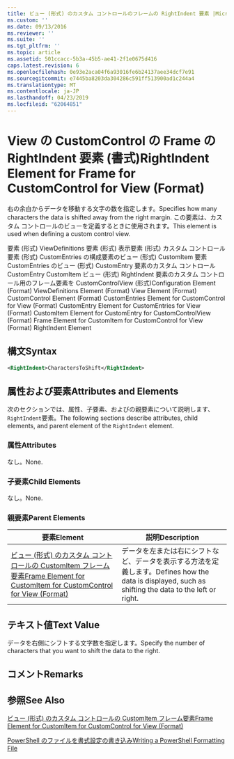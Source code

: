 ```yaml
---
title: ビュー (形式) のカスタム コントロールのフレームの RightIndent 要素 |Microsoft Docs
ms.custom: ''
ms.date: 09/13/2016
ms.reviewer: ''
ms.suite: ''
ms.tgt_pltfrm: ''
ms.topic: article
ms.assetid: 501ccacc-5b3a-45b5-ae41-2f1e0675d416
caps.latest.revision: 6
ms.openlocfilehash: 0e93e2aca04f6a93016fe6b24137aee34dcf7e91
ms.sourcegitcommit: e7445ba8203da304286c591ff513900ad1c244a4
ms.translationtype: MT
ms.contentlocale: ja-JP
ms.lasthandoff: 04/23/2019
ms.locfileid: "62064851"
---
```

# <a name="rightindent-element-for-frame-for-customcontrol-for-view-format"></a><span data-ttu-id="83cd3-102">View の CustomControl の Frame の RightIndent 要素 (書式)</span><span class="sxs-lookup"><span data-stu-id="83cd3-102">RightIndent Element for Frame for CustomControl for View (Format)</span></span>

<span data-ttu-id="83cd3-103">右の余白からデータを移動する文字の数を指定します。</span><span class="sxs-lookup"><span data-stu-id="83cd3-103">Specifies how many characters the data is shifted away from the right margin.</span></span> <span data-ttu-id="83cd3-104">この要素は、カスタム コントロールのビューを定義するときに使用されます。</span><span class="sxs-lookup"><span data-stu-id="83cd3-104">This element is used when defining a custom control view.</span></span>

<span data-ttu-id="83cd3-105">要素 (形式) ViewDefinitions 要素 (形式) 表示要素 (形式) カスタム コントロール要素 (形式) CustomEntries の構成要素のビュー (形式) CustomItem 要素 CustomEntries のビュー (形式) CustomEntry 要素のカスタム コントロールCustomEntry CustomItem ビュー (形式) RightIndent 要素のカスタム コントロール用のフレーム要素を CustomControlView (形式)</span><span class="sxs-lookup"><span data-stu-id="83cd3-105">Configuration Element (Format) ViewDefinitions Element (Format) View Element (Format) CustomControl Element (Format) CustomEntries Element for CustomControl for View (Format) CustomEntry Element for CustomEntries for View (Format) CustomItem Element for CustomEntry for CustomControlView (Format) Frame Element for CustomItem for CustomControl for View (Format) RightIndent Element</span></span>

## <a name="syntax"></a><span data-ttu-id="83cd3-106">構文</span><span class="sxs-lookup"><span data-stu-id="83cd3-106">Syntax</span></span>

```xml
<RightIndent>CharactersToShift</RightIndent>
```

## <a name="attributes-and-elements"></a><span data-ttu-id="83cd3-107">属性および要素</span><span class="sxs-lookup"><span data-stu-id="83cd3-107">Attributes and Elements</span></span>

<span data-ttu-id="83cd3-108">次のセクションでは、属性、子要素、およびの親要素について説明します、`RightIndent`要素。</span><span class="sxs-lookup"><span data-stu-id="83cd3-108">The following sections describe attributes, child elements, and parent element of the `RightIndent` element.</span></span>

### <a name="attributes"></a><span data-ttu-id="83cd3-109">属性</span><span class="sxs-lookup"><span data-stu-id="83cd3-109">Attributes</span></span>

<span data-ttu-id="83cd3-110">なし。</span><span class="sxs-lookup"><span data-stu-id="83cd3-110">None.</span></span>

### <a name="child-elements"></a><span data-ttu-id="83cd3-111">子要素</span><span class="sxs-lookup"><span data-stu-id="83cd3-111">Child Elements</span></span>

<span data-ttu-id="83cd3-112">なし。</span><span class="sxs-lookup"><span data-stu-id="83cd3-112">None.</span></span>

### <a name="parent-elements"></a><span data-ttu-id="83cd3-113">親要素</span><span class="sxs-lookup"><span data-stu-id="83cd3-113">Parent Elements</span></span>

|<span data-ttu-id="83cd3-114">要素</span><span class="sxs-lookup"><span data-stu-id="83cd3-114">Element</span></span>|<span data-ttu-id="83cd3-115">説明</span><span class="sxs-lookup"><span data-stu-id="83cd3-115">Description</span></span>|
|-------------|-----------------|
|[<span data-ttu-id="83cd3-116">ビュー (形式) のカスタム コントロールの CustomItem フレーム要素</span><span class="sxs-lookup"><span data-stu-id="83cd3-116">Frame Element for CustomItem for CustomControl for View (Format)</span></span>](./frame-element-for-customitem-for-customcontrol-for-view-format.md)|<span data-ttu-id="83cd3-117">データを左または右にシフトなど、データを表示する方法を定義します。</span><span class="sxs-lookup"><span data-stu-id="83cd3-117">Defines how the data is displayed, such as shifting the data to the left or right.</span></span>|

## <a name="text-value"></a><span data-ttu-id="83cd3-118">テキスト値</span><span class="sxs-lookup"><span data-stu-id="83cd3-118">Text Value</span></span>

<span data-ttu-id="83cd3-119">データを右側にシフトする文字数を指定します。</span><span class="sxs-lookup"><span data-stu-id="83cd3-119">Specify the number of characters that you want to shift the data to the right.</span></span>

## <a name="remarks"></a><span data-ttu-id="83cd3-120">コメント</span><span class="sxs-lookup"><span data-stu-id="83cd3-120">Remarks</span></span>

## <a name="see-also"></a><span data-ttu-id="83cd3-121">参照</span><span class="sxs-lookup"><span data-stu-id="83cd3-121">See Also</span></span>

[<span data-ttu-id="83cd3-122">ビュー (形式) のカスタム コントロールの CustomItem フレーム要素</span><span class="sxs-lookup"><span data-stu-id="83cd3-122">Frame Element for CustomItem for CustomControl for View (Format)</span></span>](./frame-element-for-customitem-for-customcontrol-for-view-format.md)

[<span data-ttu-id="83cd3-123">PowerShell のファイルを書式設定の書き込み</span><span class="sxs-lookup"><span data-stu-id="83cd3-123">Writing a PowerShell Formatting File</span></span>](./writing-a-powershell-formatting-file.md)
